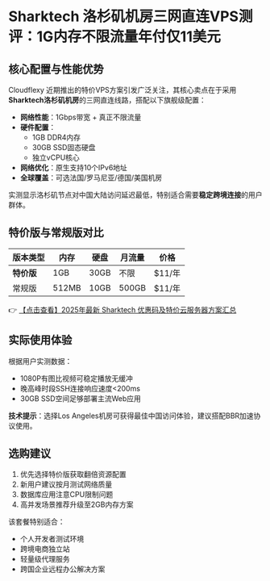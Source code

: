 # Sharktech 洛杉矶机房三网直连VPS测评：1G内存不限流量年付仅11美元

## 核心配置与性能优势

Cloudflexy 近期推出的特价VPS方案引发广泛关注，其核心卖点在于采用**Sharktech洛杉矶机房**的三网直连线路，搭配以下旗舰级配置：

- **网络性能**：1Gbps带宽 + 真正不限流量
- **硬件配置**：
  - 1GB DDR4内存
  - 30GB SSD固态硬盘
  - 独立vCPU核心
- **网络优化**：原生支持10个IPv6地址
- **全球覆盖**：可选法国/罗马尼亚/德国/美国机房

实测显示洛杉矶节点对中国大陆访问延迟最低，特别适合需要**稳定跨境连接**的用户群体。

## 特价版与常规版对比

| 版本类型   | 内存  | 硬盘  | 月流量 | 价格       |
|------------|-------|-------|--------|------------|
| **特价版** | 1GB   | 30GB  | 不限   | $11/年     |
| 常规版     | 512MB | 10GB  | 500GB  | $11/年     |

👉 [【点击查看】2025年最新 Sharktech 优惠码及特价云服务器方案汇总](https://bit.ly/Sharktech)

## 实际使用体验

根据用户实测数据：
- 1080P有图比视频可稳定播放无缓冲
- 晚高峰时段SSH连接响应速度<200ms
- 30GB SSD空间足够部署主流Web应用

**技术提示**：选择Los Angeles机房可获得最佳中国访问体验，建议搭配BBR加速协议使用。

## 选购建议

1. 优先选择特价版获取翻倍资源配置
2. 新用户建议按月测试网络质量
3. 数据库应用注意CPU限制问题
4. 高并发场景推荐升级至2GB内存方案

该套餐特别适合：
- 个人开发者测试环境
- 跨境电商独立站
- 轻量级代理服务
- 跨国企业远程办公解决方案
